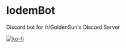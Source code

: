 # IodemBot
Discord bot for /r/GoldenSun's Discord Server

[![ko-fi](https://www.ko-fi.com/img/githubbutton_sm.svg)](https://ko-fi.com/O4O61ADW4)
